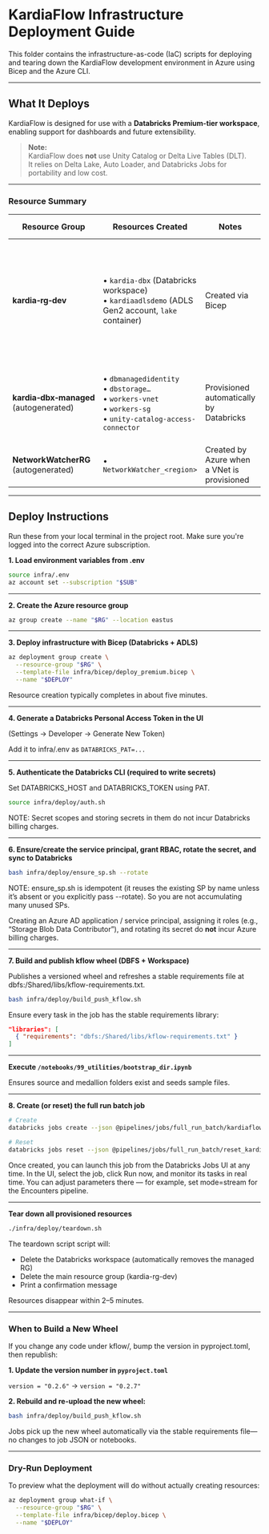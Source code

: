# KardiaFlow Infrastructure Deployment Guide

This folder contains the infrastructure-as-code (IaC) scripts for deploying and tearing down the KardiaFlow development environment in Azure using Bicep and the Azure CLI.

---

## What It Deploys

KardiaFlow is designed for use with a **Databricks Premium-tier workspace**, enabling support for dashboards and future extensibility.

> **Note:**  
> KardiaFlow does **not** use Unity Catalog or Delta Live Tables (DLT).  
> It relies on Delta Lake, Auto Loader, and Databricks Jobs for portability and low cost.

---

### Resource Summary

| Resource Group                     | Resources Created                                                                                                   | Notes                                                                                     | Cost Guidance                                                                                                   |
|-----------------------------------|---------------------------------------------------------------------------------------------------------------------|-------------------------------------------------------------------------------------------|-----------------------------------------------------------------------------------------------------------------|
| **kardia‑rg‑dev**                 | • `kardia‑dbx` (Databricks workspace)<br>• `kardiaadlsdemo` (ADLS Gen2 account, `lake` container)                   | Created via Bicep                                                                         | • Workspace control-plane is free while clusters are off<br>• Storage billed by usage (LRS hot tier) |
| **kardia‑dbx‑managed** (autogenerated) | • `dbmanagedidentity`<br>• `dbstorage…`<br>• `workers‑vnet`<br>• `workers‑sg`<br>• `unity-catalog-access-connector` | Provisioned automatically by Databricks                                                  | • All resources are free except `dbstorage` (minimal DBFS usage)                                               |
| **NetworkWatcherRG** (autogenerated)   | • `NetworkWatcher_<region>`                                                                                         | Created by Azure when a VNet is provisioned                                              | Free                                                                                                            |

---

## Deploy Instructions

Run these from your local terminal in the project root. Make sure you're logged into the correct Azure subscription.

**1. Load environment variables from .env**

```bash
source infra/.env
az account set --subscription "$SUB"
```

---

**2. Create the Azure resource group**

```bash
az group create --name "$RG" --location eastus
```

---

**3. Deploy infrastructure with Bicep (Databricks + ADLS)**

```bash
az deployment group create \
  --resource-group "$RG" \
  --template-file infra/bicep/deploy_premium.bicep \
  --name "$DEPLOY"
```

Resource creation typically completes in about five minutes.

---

**4. Generate a Databricks Personal Access Token in the UI**

(Settings → Developer → Generate New Token)

Add it to infra/.env as ```DATABRICKS_PAT=...```

---

**5. Authenticate the Databricks CLI (required to write secrets)**

Set DATABRICKS_HOST and DATABRICKS_TOKEN using PAT.

```bash
source infra/deploy/auth.sh
```

NOTE: Secret scopes and storing secrets in them do not incur Databricks billing charges.

---

**6. Ensure/create the service principal, grant RBAC, rotate the secret, and sync to Databricks**

```bash
bash infra/deploy/ensure_sp.sh --rotate
```

NOTE:
ensure_sp.sh is idempotent (it reuses the existing SP by name unless it’s absent
or you explicitly pass --rotate). So you are not accumulating many unused SPs.

Creating an Azure AD application / service principal, assigning it roles
(e.g., “Storage Blob Data Contributor”), and rotating its secret do **not** incur
Azure billing charges.

---

**7. Build and publish kflow wheel (DBFS + Workspace)**

Publishes a versioned wheel and refreshes a stable requirements file at dbfs:/Shared/libs/kflow-requirements.txt.

```bash
bash infra/deploy/build_push_kflow.sh
```

Ensure every task in the job has the stable requirements library:

```json
"libraries": [
  { "requirements": "dbfs:/Shared/libs/kflow-requirements.txt" }
]
```

---

**Execute `/notebooks/99_utilities/bootstrap_dir.ipynb`**

Ensures source and medallion folders exist and seeds sample files.

---

**8. Create (or reset) the full run batch job**

```bash
# Create
databricks jobs create --json @pipelines/jobs/full_run_batch/kardiaflow_full_run_batch.json
```

```bash
# Reset
databricks jobs reset --json @pipelines/jobs/full_run_batch/reset_kardiaflow_full_run_batch.json
```

Once created, you can launch this job from the Databricks Jobs UI at any time. In the UI, select the job, click Run now, and monitor its tasks in real time. You can adjust parameters there — for example, set mode=stream for the Encounters pipeline.

---

**Tear down all provisioned resources**

```bash
./infra/deploy/teardown.sh
```

The teardown script script will:

- Delete the Databricks workspace (automatically removes the managed RG)
- Delete the main resource group (kardia-rg-dev)
- Print a confirmation message

Resources disappear within 2–5 minutes.

---

### When to Build a New Wheel

If you change any code under kflow/, bump the version in pyproject.toml, then republish:

**1. Update the version number in `pyproject.toml`**

`version = "0.2.6"` → `version = "0.2.7"`

**2. Rebuild and re-upload the new wheel:**

```bash
bash infra/deploy/build_push_kflow.sh
```

Jobs pick up the new wheel automatically via the stable requirements file—no changes to job JSON or notebooks.

---

### Dry-Run Deployment

To preview what the deployment will do without actually creating resources:

```bash
az deployment group what-if \
  --resource-group "$RG" \
  --template-file infra/bicep/deploy.bicep \
  --name "$DEPLOY"
```
